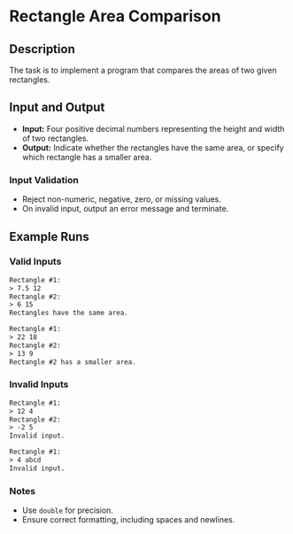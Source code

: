 # Rectangle Area Comparison

## Description

The task is to implement a program that compares the areas of two given rectangles.

## Input and Output

- **Input:** Four positive decimal numbers representing the height and width of two rectangles.
- **Output:** Indicate whether the rectangles have the same area, or specify which rectangle has a smaller area.

### Input Validation

- Reject non-numeric, negative, zero, or missing values.
- On invalid input, output an error message and terminate.

## Example Runs

### Valid Inputs

```txt
Rectangle #1:
> 7.5 12
Rectangle #2:
> 6 15
Rectangles have the same area.
```

```txt
Rectangle #1:
> 22 18
Rectangle #2:
> 13 9
Rectangle #2 has a smaller area.
```

### Invalid Inputs

```txt
Rectangle #1:
> 12 4
Rectangle #2:
> -2 5
Invalid input.
```

```txt
Rectangle #1:
> 4 abcd
Invalid input.
```

### Notes

- Use `double` for precision.
- Ensure correct formatting, including spaces and newlines.
